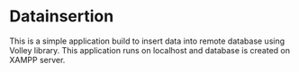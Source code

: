 # Datainsertion


This is a simple application build to insert data into remote database using Volley library. 
This application runs on localhost and database is created on XAMPP server. 
